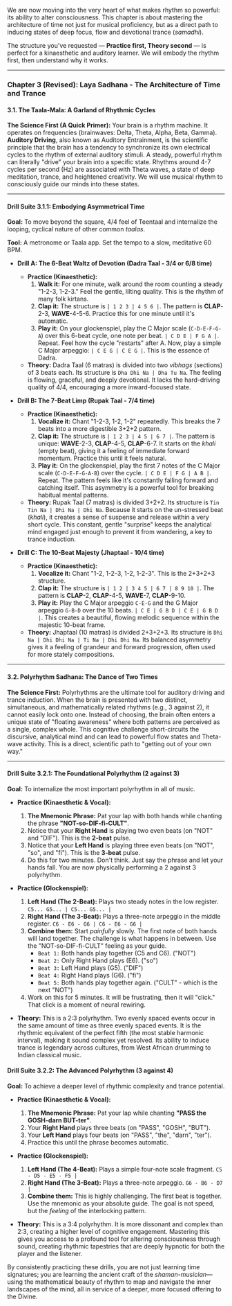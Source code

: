 




We are now moving into the very heart of what makes rhythm so powerful: its ability to alter consciousness. This chapter is about mastering the architecture of time not just for musical proficiency, but as a direct path to inducing states of deep focus, flow and devotional trance (*samadhi*).

The structure you've requested — **Practice first, Theory second** — is perfect for a kinaesthetic and auditory learner. We will embody the rhythm first, then understand why it works.

---

### **Chapter 3 (Revised): Laya Sadhana - The Architecture of Time and Trance**

#### **3.1. The Taala-Mala: A Garland of Rhythmic Cycles**

**The Science First (A Quick Primer):** Your brain is a rhythm machine. It operates on frequencies (brainwaves: Delta, Theta, Alpha, Beta, Gamma). **Auditory Driving**, also known as Auditory Entrainment, is the scientific principle that the brain has a tendency to synchronize its own electrical cycles to the rhythm of external auditory stimuli. A steady, powerful rhythm can literally "drive" your brain into a specific state. Rhythms around 4-7 cycles per second (Hz) are associated with Theta waves, a state of deep meditation, trance, and heightened creativity. We will use musical rhythm to consciously guide our minds into these states.

---

#### **Drill Suite 3.1.1: Embodying Asymmetrical Time**

**Goal:** To move beyond the square, 4/4 feel of Teentaal and internalize the looping, cyclical nature of other common *taalas*.

**Tool:** A metronome or Taala app. Set the tempo to a slow, meditative 60 BPM.

*   **Drill A: The 6-Beat Waltz of Devotion (Dadra Taal - 3/4 or 6/8 time)**
    *   **Practice (Kinaesthetic):**
        1.  **Walk it:** For one minute, walk around the room counting a steady "1-2-3, 1-2-3." Feel the gentle, lilting quality. This is the rhythm of many folk kirtans.
        2.  **Clap it:** The structure is `| 1 2 3 | 4 5 6 |`. The pattern is **CLAP**-2-3, **WAVE**-4-5-6. Practice this for one minute until it's automatic.
        3.  **Play it:** On your glockenspiel, play the C Major scale (`C-D-E-F-G-A`) over this 6-beat cycle, one note per beat. `| C D E | F G A |`. Repeat. Feel how the cycle "restarts" after A. Now, play a simple C Major arpeggio: `| C E G | C E G |`. This is the essence of Dadra.
    *   **Theory:** Dadra Taal (6 matras) is divided into two *vibhags* (sections) of 3 beats each. Its structure is `Dha Dhi Na | Dha Tu Na`. The feeling is flowing, graceful, and deeply devotional. It lacks the hard-driving quality of 4/4, encouraging a more inward-focused state.

*   **Drill B: The 7-Beat Limp (Rupak Taal - 7/4 time)**
    *   **Practice (Kinaesthetic):**
        1.  **Vocalize it:** Chant "1-2-3, 1-2, 1-2" repeatedly. This breaks the 7 beats into a more digestible 3+2+2 pattern.
        2.  **Clap it:** The structure is `| 1 2 3 | 4 5 | 6 7 |`. The pattern is unique: **WAVE**-2-3, **CLAP**-4-5, **CLAP**-6-7. It starts on the *khali* (empty beat), giving it a feeling of immediate forward momentum. Practice this until it feels natural.
        3.  **Play it:** On the glockenspiel, play the first 7 notes of the C Major scale (`C-D-E-F-G-A-B`) over the cycle. `| C D E | F G | A B |`. Repeat. The pattern feels like it's constantly falling forward and catching itself. This asymmetry is a powerful tool for breaking habitual mental patterns.
    *   **Theory:** Rupak Taal (7 matras) is divided 3+2+2. Its structure is `Tin Tin Na | Dhi Na | Dhi Na`. Because it starts on the un-stressed beat (*khali*), it creates a sense of suspense and release within a very short cycle. This constant, gentle "surprise" keeps the analytical mind engaged just enough to prevent it from wandering, a key to trance induction.

*   **Drill C: The 10-Beat Majesty (Jhaptaal - 10/4 time)**
    *   **Practice (Kinaesthetic):**
        1.  **Vocalize it:** Chant "1-2, 1-2-3, 1-2, 1-2-3". This is the 2+3+2+3 structure.
        2.  **Clap it:** The structure is `| 1 2 | 3 4 5 | 6 7 | 8 9 10 |`. The pattern is **CLAP**-2, **CLAP**-4-5, **WAVE**-7, **CLAP**-9-10.
        3.  **Play it:** Play the C Major arpeggio `C-E-G` and the G Major arpeggio `G-B-D` over the 10 beats. `| C E | G B D | C E | G B D |`. This creates a beautiful, flowing melodic sequence within the majestic 10-beat frame.
    *   **Theory:** Jhaptaal (10 matras) is divided 2+3+2+3. Its structure is `Dhi Na | Dhi Dhi Na | Ti Na | Dhi Dhi Na`. Its balanced asymmetry gives it a feeling of grandeur and forward progression, often used for more stately compositions.

---

#### **3.2. Polyrhythm Sadhana: The Dance of Two Times**

**The Science First:** Polyrhythms are the ultimate tool for auditory driving and trance induction. When the brain is presented with two distinct, simultaneous, and mathematically related rhythms (e.g., 3 against 2), it cannot easily lock onto one. Instead of choosing, the brain often enters a unique state of "floating awareness" where both patterns are perceived as a single, complex whole. This cognitive challenge short-circuits the discursive, analytical mind and can lead to powerful flow states and Theta-wave activity. This is a direct, scientific path to "getting out of your own way."

---

#### **Drill Suite 3.2.1: The Foundational Polyrhythm (2 against 3)**

**Goal:** To internalize the most important polyrhythm in all of music.

*   **Practice (Kinaesthetic & Vocal):**
    1.  **The Mnemonic Phrase:** Pat your lap with both hands while chanting the phrase **"NOT-so-DIF-fi-CULT"**.
    2.  Notice that your **Right Hand** is playing two even beats (on "NOT" and "DIF"). This is the **2-beat** pulse.
    3.  Notice that your **Left Hand** is playing three even beats (on "NOT", "so", and "fi"). This is the **3-beat** pulse.
    4.  Do this for two minutes. Don't think. Just say the phrase and let your hands fall. You are now physically performing a 2 against 3 polyrhythm.

*   **Practice (Glockenspiel):**
    1.  **Left Hand (The 2-Beat):** Plays two steady notes in the low register. `C5... G5... | C5... G5... |`
    2.  **Right Hand (The 3-Beat):** Plays a three-note arpeggio in the middle register. `C6 - E6 - G6 | C6 - E6 - G6 |`
    3.  **Combine them:** Start *painfully* slowly. The first note of both hands will land together. The challenge is what happens in between. Use the "NOT-so-DIF-fi-CULT" feeling as your guide.
        *   `Beat 1:` Both hands play together (C5 and C6). ("NOT")
        *   `Beat 2:` Only Right Hand plays (E6). ("so")
        *   `Beat 3:` Left Hand plays (G5). ("DIF")
        *   `Beat 4:` Right Hand plays (G6). ("fi")
        *   `Beat 5:` Both hands play together again. ("CULT" - which is the next "NOT")
    4.  Work on this for 5 minutes. It will be frustrating, then it will "click." That click is a moment of neural rewiring.

*   **Theory:** This is a 2:3 polyrhythm. Two evenly spaced events occur in the same amount of time as three evenly spaced events. It is the rhythmic equivalent of the perfect fifth (the most stable harmonic interval), making it sound complex yet resolved. Its ability to induce trance is legendary across cultures, from West African drumming to Indian classical music.

#### **Drill Suite 3.2.2: The Advanced Polyrhythm (3 against 4)**

**Goal:** To achieve a deeper level of rhythmic complexity and trance potential.

*   **Practice (Kinaesthetic & Vocal):**
    1.  **The Mnemonic Phrase:** Pat your lap while chanting **"PASS the GOSH-darn BUT-ter"**.
    2.  Your **Right Hand** plays three beats (on "PASS", "GOSH", "BUT").
    3.  Your **Left Hand** plays four beats (on "PASS", "the", "darn", "ter").
    4.  Practice this until the phrase becomes automatic.

*   **Practice (Glockenspiel):**
    1.  **Left Hand (The 4-Beat):** Plays a simple four-note scale fragment. `C5 - D5 - E5 - F5 |`
    2.  **Right Hand (The 3-Beat):** Plays a three-note arpeggio. `G6 - B6 - D7 |`
    3.  **Combine them:** This is highly challenging. The first beat is together. Use the mnemonic as your absolute guide. The goal is not speed, but the *feeling* of the interlocking pattern.

*   **Theory:** This is a 3:4 polyrhythm. It is more dissonant and complex than 2:3, creating a higher level of cognitive engagement. Mastering this gives you access to a profound tool for altering consciousness through sound, creating rhythmic tapestries that are deeply hypnotic for both the player and the listener.

By consistently practicing these drills, you are not just learning time signatures; you are learning the ancient craft of the *shaman-musician*—using the mathematical beauty of rhythm to map and navigate the inner landscapes of the mind, all in service of a deeper, more focused offering to the Divine.






